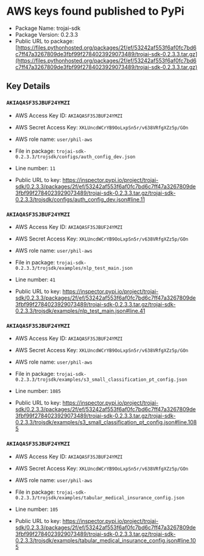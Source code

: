 # AWS keys found published to PyPi

* Package Name: trojai-sdk
* Package Version: 0.2.3.3
* Public URL to package: [https://files.pythonhosted.org/packages/2f/ef/53242af553f6af0fc7bd6c7ff47a3267809de3fbf99f2784023929073489/trojai-sdk-0.2.3.3.tar.gz](https://files.pythonhosted.org/packages/2f/ef/53242af553f6af0fc7bd6c7ff47a3267809de3fbf99f2784023929073489/trojai-sdk-0.2.3.3.tar.gz)

## Key Details

### `AKIAQASF3SJBUF24YMZI`

* AWS Access Key ID: `AKIAQASF3SJBUF24YMZI`
* AWS Secret Access Key: `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` 
* AWS role name: `user/phil-aws`
* File in package: `trojai-sdk-0.2.3.3/trojsdk/configs/auth_config_dev.json`
* Line number: `11`

* Public URL to key: https://inspector.pypi.io/project/trojai-sdk/0.2.3.3/packages/2f/ef/53242af553f6af0fc7bd6c7ff47a3267809de3fbf99f2784023929073489/trojai-sdk-0.2.3.3.tar.gz/trojai-sdk-0.2.3.3/trojsdk/configs/auth_config_dev.json#line.11



### `AKIAQASF3SJBUF24YMZI`

* AWS Access Key ID: `AKIAQASF3SJBUF24YMZI`
* AWS Secret Access Key: `XKLUncdWCrYB9OoLxpSn5r/v638VRfgXZz5p/GOn` 
* AWS role name: `user/phil-aws`
* File in package: `trojai-sdk-0.2.3.3/trojsdk/examples/nlp_test_main.json`
* Line number: `41`

* Public URL to key: https://inspector.pypi.io/project/trojai-sdk/0.2.3.3/packages/2f/ef/53242af553f6af0fc7bd6c7ff47a3267809de3fbf99f2784023929073489/trojai-sdk-0.2.3.3.tar.gz/trojai-sdk-0.2.3.3/trojsdk/examples/nlp_test_main.json#line.41



### `AKIAQASF3SJBUF24YMZI`

* AWS Access Key ID: `AKIAQASF3SJBUF24YMZI`
* AWS Secret Access Key: `XKLUncdWCrYB9OoLxpSn5r/v638VRfgXZz5p/GOn` 
* AWS role name: `user/phil-aws`
* File in package: `trojai-sdk-0.2.3.3/trojsdk/examples/s3_small_classification_pt_config.json`
* Line number: `1085`

* Public URL to key: https://inspector.pypi.io/project/trojai-sdk/0.2.3.3/packages/2f/ef/53242af553f6af0fc7bd6c7ff47a3267809de3fbf99f2784023929073489/trojai-sdk-0.2.3.3.tar.gz/trojai-sdk-0.2.3.3/trojsdk/examples/s3_small_classification_pt_config.json#line.1085



### `AKIAQASF3SJBUF24YMZI`

* AWS Access Key ID: `AKIAQASF3SJBUF24YMZI`
* AWS Secret Access Key: `XKLUncdWCrYB9OoLxpSn5r/v638VRfgXZz5p/GOn` 
* AWS role name: `user/phil-aws`
* File in package: `trojai-sdk-0.2.3.3/trojsdk/examples/tabular_medical_insurance_config.json`
* Line number: `105`

* Public URL to key: https://inspector.pypi.io/project/trojai-sdk/0.2.3.3/packages/2f/ef/53242af553f6af0fc7bd6c7ff47a3267809de3fbf99f2784023929073489/trojai-sdk-0.2.3.3.tar.gz/trojai-sdk-0.2.3.3/trojsdk/examples/tabular_medical_insurance_config.json#line.105


